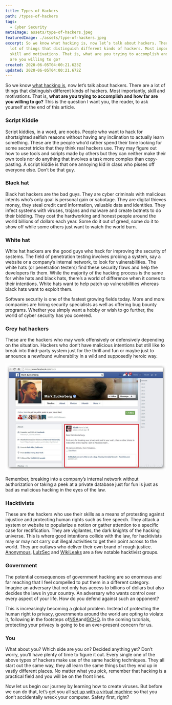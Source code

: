 ```yaml
---
title: Types of Hackers
path: /types-of-hackers
tags:
  - Cyber Security
metaImage: assets/type-of-hackers.jpeg
featuredImage: ./assets/type-of-hackers.jpeg
excerpt: So we know what hacking is, now let’s talk about hackers. There are a
  lot of things that distinguish different kinds of hackers. Most importantly,
  skill and motivations. That is, what are you trying to accomplish and how far
  are you willing to go?
created: 2020-06-05T04:00:21.623Z
updated: 2020-06-05T04:00:21.672Z
---
```

So we know [what hacking is](https://blog.leewardslope.com/what-is-hacking), now let’s talk about hackers. There are a lot of things that distinguish different kinds of hackers. Most importantly, skill and motivations. That is, **what are you trying to accomplish and how far are you willing to go?** This is the question I want you, the reader, to ask yourself at the end of this article.

### Script Kiddie

Script kiddies, in a word, are noobs. People who want to hack for shortsighted selfish reasons without having any inclination to actually learn something. These are the people who’d rather spend their time looking for some secret tricks that they think real hackers use. They may figure out how to use tools and scripts made by others but they can neither make their own tools nor do anything that involves a task more complex than copy-pasting. A script kiddie is that one annoying kid in class who pisses off everyone else. Don’t be that guy.

### Black hat

Black hat hackers are the bad guys. They are cyber criminals with malicious intents who’s only goal is personal gain or sabotage. They are digital thieves money, they steal credit card information, valuable data and identities. They infect systems with viruses, trojans and malware and create botnets to do their bidding. They cost the hardworking and honest people around the world billions of dollars each year. Some do it out of greed, some do it to show off while some others just want to watch the world burn.

### White hat

White hat hackers are the good guys who hack for improving the security of systems. The field of penetration testing involves probing a system, say a website or a company’s internal network, to look for vulnerabilities. The white hats (or penetration testers) find these security flaws and help the developers fix them. While the majority of the hacking process is the same for white hats and black hats, there’s a world of difference when it comes to their intentions. White hats want to help patch up vulnerabilities whereas black hats want to exploit them.

Software security is one of the fastest growing fields today. More and more companies are hiring security specialists as well as offering bug bounty programs. Whether you simply want a hobby or wish to go further, the world of cyber security has you covered.

### Grey hat hackers

These are the hackers who may work offensively or defensively depending on the situation. Hackers who don’t have malicious intentions but still like to break into third-party system just for the thrill and fun or maybe just to announce a newfound vulnerabilty in a wild and supposedly heroic way.

![mark](assets/zuckerberg.jpg "Mark profile got hacked")

Remember, breaking into a company’s internal network without authorization or taking a peek at a private database just for fun is just as bad as malicious hacking in the eyes of the law.

### Hacktivists

These are the hackers who use their skills as a means of protesting against injustice and protecting human rights such as free speech. They attack a system or website to popularize a notion or gather attention to a specific case for rectification. They are vigilantes, the dark knights of the hacking universe. This is where good intentions collide with the law, for hacktivists may or may not carry out illegal activities to get their point across to the world. They are outlaws who deliver their own brand of rough justice. [Anonymous](http://blog.leewardslope.com/anonymous), [LulzSec](https://en.wikipedia.org/wiki/LulzSec) and [WikiLeaks](https://wikileaks.org/) are a few notable hacktivist groups.

### Government

The potential consequences of government hacking are so enormous and far reaching that I feel compelled to put them in a different category. Imagine an adversary that not only has access to billions of dollars but also decides the laws in your country. An adversary who wants control over every aspect of your life. How do you defend against such an opponent?

This is increasingly becoming a global problem. Instead of protecting the human right to privacy, governments around the world are opting to violate it, following in the footsteps of[NSA](https://en.wikipedia.org/wiki/National_Security_Agency)and[GCHQ](https://en.wikipedia.org/wiki/Government_Communications_Headquarters). In the coming tutorials, protecting your privacy is going to be an ever-present concern for us.

### You

What about you? Which side are you on? Decided anything yet? Don’t worry, you’ll have plenty of time to figure it out. Every single one of the above types of hackers make use of the same hacking techniques. They all start out the same way, they all learn the same things but they end up in vastly different places. No matter what you pick, remember that hacking is a practical field and you will be on the front lines.

Now let us begin our journey by learning how to create viruses. But before we can do that, let’s get you all [set up with a virtual machine](https://blog.leewardslope.comsetting-up-a-virtual-machine-to-practice-hacking) so that you don’t accidentally wreck your computer. Safety first, right?